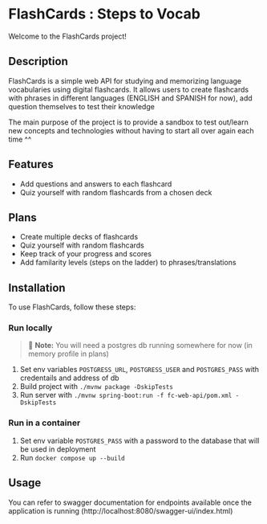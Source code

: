 # FlashCards : Steps to Vocab

Welcome to the FlashCards project!

## Description

FlashCards is a simple web API for studying and memorizing language vocabularies using digital flashcards. It allows users to create flashcards with phrases in different languages (ENGLISH and SPANISH for now), add question themselves to test their knowledge

The main purpose of the project is to provide a sandbox to test out/learn new concepts and technologies without having to start all over again each time ^^

## Features

- Add questions and answers to each flashcard
- Quiz yourself with random flashcards from a chosen deck

## Plans
- Create multiple decks of flashcards
- Quiz yourself with random flashcards
- Keep track of your progress and scores
- Add familarity levels (steps on the ladder) to phrases/translations

## Installation

To use FlashCards, follow these steps:

### Run locally

> :memo: **Note:** You will need a postgres db running somewhere for now (in memory profile in plans)

1. Set env variables `POSTGRESS_URL`, `POSTGRESS_USER` and `POSTGRES_PASS` with credentails and address of db
2. Build project with `./mvnw package -DskipTests`
3. Run server with `./mvnw spring-boot:run -f fc-web-api/pom.xml -DskipTests`


### Run in a container

1. Set env variable `POSTGRES_PASS` with a password to the database that will be used in deployment
2. Run `docker compose up --build`

## Usage

You can refer to swagger documentation for endpoints available once the application is running (http://localhost:8080/swagger-ui/index.html)

